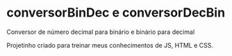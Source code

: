 # conversorBinDec e conversorDecBin
Conversor de número decimal para binário e binário para decimal

Projetinho criado para treinar meus conhecimentos de JS, HTML e CSS.
